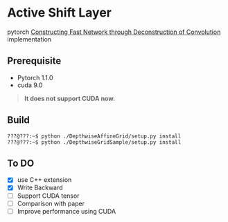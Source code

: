 # Active Shift Layer

pytorch [Constructing Fast Network through Deconstruction of Convolution](https://papers.nips.cc/paper/7835-constructing-fast-network-through-deconstruction-of-convolution.pdf) implementation

## Prerequisite

* Pytorch 1.1.0
* cuda 9.0

> **It does not support CUDA now.**

## Build
```console
???@???:~$ python ./DepthwiseAffineGrid/setup.py install
???@???:~$ python ./DepthwiseGridSample/setup.py install
```

## To DO
- [x] use C++ extension
- [x] Write Backward
- [ ] Support CUDA tensor
- [ ] Comparison with paper
- [ ] Improve performance using CUDA
